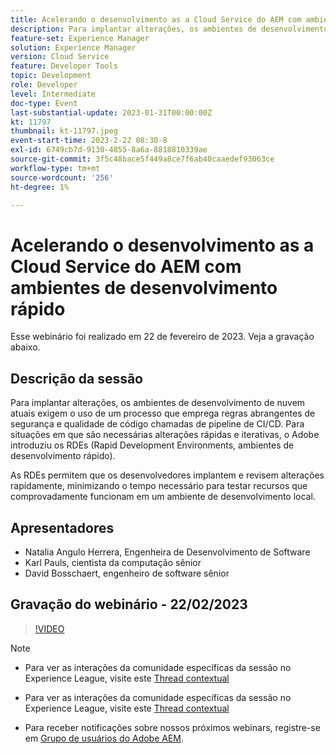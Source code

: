 ```yaml
---
title: Acelerando o desenvolvimento as a Cloud Service do AEM com ambientes de desenvolvimento rápido
description: Para implantar alterações, os ambientes de desenvolvimento de nuvem atuais exigem o uso de um processo que emprega regras abrangentes de segurança e qualidade de código chamadas de pipeline de CI/CD. Para situações em que são necessárias alterações rápidas e iterativas, o Adobe introduziu os ambientes de desenvolvimento rápido (RDEs, na sigla em inglês).Os RDEs permitem que os desenvolvedores implantem e revisem alterações rapidamente, minimizando o tempo necessário para testar recursos que comprovadamente funcionam em um ambiente de desenvolvimento local.
feature-set: Experience Manager
solution: Experience Manager
version: Cloud Service
feature: Developer Tools
topic: Development
role: Developer
level: Intermediate
doc-type: Event
last-substantial-update: 2023-01-31T00:00:00Z
kt: 11797
thumbnail: kt-11797.jpeg
event-start-time: 2023-2-22 08:30-8
exl-id: 6749cb7d-9130-4855-8a6a-8818810339ae
source-git-commit: 3f5c48bace5f449a8ce7f6ab40caaedef93063ce
workflow-type: tm+mt
source-wordcount: '256'
ht-degree: 1%

---
```


# Acelerando o desenvolvimento as a Cloud Service do AEM com ambientes de desenvolvimento rápido

Esse webinário foi realizado em 22 de fevereiro de 2023. Veja a gravação abaixo.

## Descrição da sessão

Para implantar alterações, os ambientes de desenvolvimento de nuvem atuais exigem o uso de um processo que emprega regras abrangentes de segurança e qualidade de código chamadas de pipeline de CI/CD. Para situações em que são necessárias alterações rápidas e iterativas, o Adobe introduziu os RDEs (Rapid Development Environments, ambientes de desenvolvimento rápido).

As RDEs permitem que os desenvolvedores implantem e revisem alterações rapidamente, minimizando o tempo necessário para testar recursos que comprovadamente funcionam em um ambiente de desenvolvimento local.

## Apresentadores

* Natalia Angulo Herrera, Engenheira de Desenvolvimento de Software
* Karl Pauls, cientista da computação sênior
* David Bosschaert, engenheiro de software sênior

## Gravação do webinário - 22/02/2023

>[!VIDEO](https://video.tv.adobe.com/v/3415876)

>[!NOTE]
>
>* Para ver as interações da comunidade específicas da sessão no Experience League, visite este [Thread contextual](http://bit.ly/3x1Cl8x)
>* Para ver as interações da comunidade específicas da sessão no Experience League, visite este [Thread contextual](https://bit.ly/3x1Cl8x)
>
>* Para receber notificações sobre nossos próximos webinars, registre-se em [Grupo de usuários do Adobe AEM](https://aem-augs.adobe.com/).
